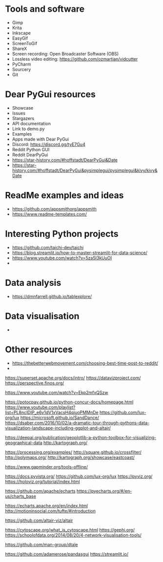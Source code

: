 # Tools and software

- Gimp
- Krita
- Inkscape
- EasyGif
- ScreenToGif
- ShareX
- Screen recording: Open Broadcaster Software (OBS)
- Lossless video editing: https://github.com/ozmartian/vidcutter
- PyCharm
- Sourcery
- Git

# Dear PyGui resources

- Showcase
- Issues
- Stargazers
- API documentation
- Link to demo.py
- Examples
- Apps made with Dear PyGui
- Discord: https://discord.gg/tyE7Gu4
- Reddit Python GUI
- Reddit DearPyGui
- https://star-history.com/#hoffstadt/DearPyGui&Date
- https://star-history.com/#hoffstadt/DearPyGui&pysimplegui/pysimplegui&kivy/kivy&Date

# ReadMe examples and ideas
- https://github.com/appsmithorg/appsmith
- https://www.readme-templates.com/


# Interesting Python projects
- https://github.com/taichi-dev/taichi
- https://blog.streamlit.io/how-to-master-streamlit-for-data-science/
- https://www.youtube.com/watch?v=5za5I3kUuOI
- 

# Data analysis
- https://dmnfarrell.github.io/tablexplore/

# Data visualisation
- 

# Other resources
- https://thebetterwebmovement.com/choosing-best-time-post-to-reddit/
- 
https://superset.apache.org/docs/intro/
https://datavizproject.com/
https://perspective.finos.org/

https://www.youtube.com/watch?v=Ekp2mfxQSzw

https://potocpav.github.io/python-concur-docs/homepage.html
https://www.youtube.com/playlist?list=PL8ncIDIP_e6v1dV1xVacsH4qjuoPMMnDe
https://github.com/lux-org/lux
https://microsoft.github.io/SandDance/
https://dsaber.com/2016/10/02/a-dramatic-tour-through-pythons-data-visualization-landscape-including-ggplot-and-altair/


https://deepai.org/publication/geoplotlib-a-python-toolbox-for-visualizing-geographical-data
http://kartograph.org/

https://processing.org/examples/
http://square.github.io/crossfilter/
http://polymaps.org/
http://kartograph.org/showcase/eastcoast/

https://www.gapminder.org/tools-offline/

https://docs.pyvista.org/
https://github.com/lux-org/lux
https://pyviz.org/
https://holoviz.org/tutorial/index.html

https://github.com/apache/echarts
https://pyecharts.org/#/en-us/charts_base

https://echarts.apache.org/en/index.html
http://motioninsocial.com/tufte/#introduction


https://github.com/altair-viz/altair

https://cytoscape.org/what_is_cytoscape.html
https://gephi.org/
https://schoolofdata.org/2014/08/20/4-network-visualisation-tools/

https://github.com/man-group/dtale

https://github.com/adamerose/pandasgui
https://streamlit.io/
